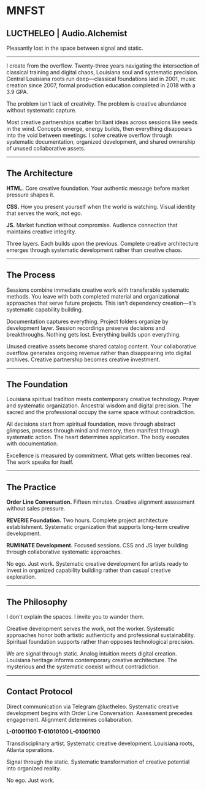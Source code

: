 # MNFST
## LUCTHELEO | Audio.Alchemist

Pleasantly lost in the space between signal and static.

---

I create from the overflow. Twenty-three years navigating the intersection of classical training and digital chaos, Louisiana soul and systematic precision. Central Louisiana roots run deep—classical foundations laid in 2001, music creation since 2007, formal production education completed in 2018 with a 3.9 GPA.

The problem isn't lack of creativity. The problem is creative abundance without systematic capture.

Most creative partnerships scatter brilliant ideas across sessions like seeds in the wind. Concepts emerge, energy builds, then everything disappears into the void between meetings. I solve creative overflow through systematic documentation, organized development, and shared ownership of unused collaborative assets.

---

## The Architecture

**HTML.** Core creative foundation. Your authentic message before market pressure shapes it.

**CSS.** How you present yourself when the world is watching. Visual identity that serves the work, not ego.

**JS.** Market function without compromise. Audience connection that maintains creative integrity.

Three layers. Each builds upon the previous. Complete creative architecture emerges through systematic development rather than creative chaos.

---

## The Process

Sessions combine immediate creative work with transferable systematic methods. You leave with both completed material and organizational approaches that serve future projects. This isn't dependency creation—it's systematic capability building.

Documentation captures everything. Project folders organize by development layer. Session recordings preserve decisions and breakthroughs. Nothing gets lost. Everything builds upon everything.

Unused creative assets become shared catalog content. Your collaborative overflow generates ongoing revenue rather than disappearing into digital archives. Creative partnership becomes creative investment.

---

## The Foundation

Louisiana spiritual tradition meets contemporary creative technology. Prayer and systematic organization. Ancestral wisdom and digital precision. The sacred and the professional occupy the same space without contradiction.

All decisions start from spiritual foundation, move through abstract glimpses, process through mind and memory, then manifest through systematic action. The heart determines application. The body executes with documentation.

Excellence is measured by commitment. What gets written becomes real. The work speaks for itself.

---

## The Practice

**Order Line Conversation.** Fifteen minutes. Creative alignment assessment without sales pressure.

**REVERIE Foundation.** Two hours. Complete project architecture establishment. Systematic organization that supports long-term creative development.

**RUMINATE Development.** Focused sessions. CSS and JS layer building through collaborative systematic approaches.

No ego. Just work. Systematic creative development for artists ready to invest in organized capability building rather than casual creative exploration.

---

## The Philosophy

I don't explain the spaces. I invite you to wander them.

Creative development serves the work, not the worker. Systematic approaches honor both artistic authenticity and professional sustainability. Spiritual foundation supports rather than opposes technological precision.

We are signal through static. Analog intuition meets digital creation. Louisiana heritage informs contemporary creative architecture. The mysterious and the systematic coexist without contradiction.

---

## Contact Protocol

Direct communication via Telegram @luctheleo. Systematic creative development begins with Order Line Conversation. Assessment precedes engagement. Alignment determines collaboration.

**L-01001100 T-01010100 L-01001100**

Transdisciplinary artist. Systematic creative development. Louisiana roots, Atlanta operations.

Signal through the static. Systematic transformation of creative potential into organized reality.

No ego. Just work.